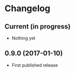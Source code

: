 # Changelog

## Current (in progress)

- Nothing yet

## 0.9.0 (2017-01-10)

- First published release
